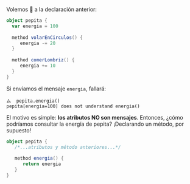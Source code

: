 Volemos :rocket: a la declaración anterior: 

```scala
object pepita {
  var energia = 100
  
  method volarEnCirculos() {
     energia -= 20
  }
  
  method comerLombriz() {
     energia += 10
  }
}
```

Si enviamos el mensaje `energia`, fallará:

```wollok
ム  pepita.energia()
pepita[energia=100] does not understand energia()
```

El motivo es simple: **los atributos NO son mensajes**. Entonces, ¿cómo podríamos consultar la energía de pepita? ¡Declarando un método, por supuesto!

```scala
object pepita {
   /*...atributos y método anteriores...*/
   
   method energia() {
      return energia
   }
}
```


